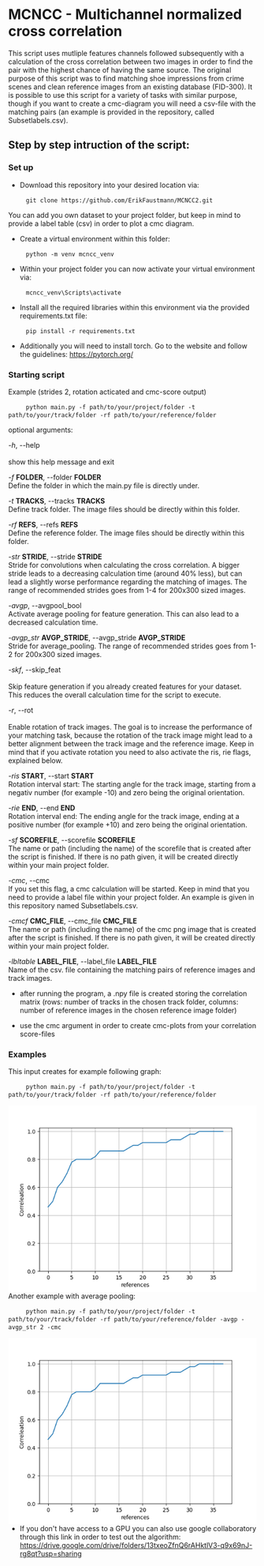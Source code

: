 # MCNCC - Multichannel normalized cross correlation

This script uses mutliple features channels followed subsequently with a calculation of the cross correlation between two images in order to find the pair with the highest chance of having the same source. The original purpose of this script was to find matching shoe impressions from crime scenes and clean reference images from an existing database (FID-300). It is possible to use this script for a variety of tasks with similar purpose, though if you want to create a cmc-diagram you will need a csv-file with the matching pairs (an example is provided in the repository, called Subsetlabels.csv).



## Step by step intruction of the script:

### Set up

- Download this repository into your desired location via:
```
     git clone https://github.com/ErikFaustmann/MCNCC2.git
```
You can add you own dataset to your project folder, but keep in mind to provide a label table (csv) in order to plot a cmc diagram.

- Create a virtual environment within this folder:
```
     python -m venv mcncc_venv
```

- Within your project folder you can  now activate your virtual environment via:
```
     mcncc_venv\Scripts\activate
```

- Install all the required libraries within this environment via the provided requirements.txt file:
```
     pip install -r requirements.txt
```
- Additionally you will need to install torch. Go to the website and follow the guidelines:
https://pytorch.org/

### Starting script

Example (strides 2, rotation acticated and cmc-score output)
```
     python main.py -f path/to/your/project/folder -t path/to/your/track/folder -rf path/to/your/reference/folder
```

optional arguments:

  *-h*, --help            
  <br/>show this help message and exit
  
  *-f* <b>FOLDER</b>, --folder <b>FOLDER</b>
  <br/>Define the folder in which the main.py file is directly under.
                        
  *-t* <b>TRACKS</b>, --tracks <b>TRACKS</b>
  <br/>Define track folder. The image files should be directly within this folder. 
                        
  *-rf* <b>REFS</b>, --refs <b>REFS</b>
  <br/>Define the reference folder. The image files should be directly within this folder. 
                        
  *-str* <b>STRIDE</b>, --stride <b>STRIDE</b>
  <br/>Stride for convolutions when calculating the cross correlation. A bigger stride leads to a decreasing calculation time (around 40% less), but can lead a slightly worse performance regarding the matching of images. The range of recommended strides goes from 1-4 for 200x300 sized images.
                        
  *-avgp*, --avgpool_bool
  <br/>Activate average pooling for feature generation. This can also lead to a decreased calculation time.
                        
  *-avgp_str* <b>AVGP_STRIDE</b>, --avgp_stride <b>AVGP_STRIDE</b>
  <br/>Stride for average_pooling. The range of recommended strides goes from 1-2 for 200x300 sized images.
                        
  *-skf*, --skip_feat     
  <br/>Skip feature generation if you already created features for your dataset. This reduces the overall calculation time for the script to execute.
  
  *-r*, --rot             
  <br/>Enable rotation of track images. The goal is to increase the performance of your matching task, because the rotation of the track image might lead to a better alignment between the track image and the reference image. Keep in mind that if you activate rotation you need to also activate the ris, rie flags, explained below.
  
  *-ris* <b>START</b>, --start <b>START</b>
  <br/>Rotation interval start: The starting angle for the track image, starting from a negativ number (for example -10) and zero being the original orientation.
                        
  *-rie* <b>END</b>, --end <b>END</b><br/>Rotation interval end: The ending angle for the track image, ending at a positive number (for example +10) and zero being the original orientation.
  
  *-sf* <b>SCOREFILE</b>, --scorefile <b>SCOREFILE</b><br/>The name or path (including the name) of the scorefile that is created after the script is finished. If there is no path given, it will be created directly within your main project folder.
                        
  *-cmc*, --cmc<br/>If you set this flag, a cmc calculation will be started. Keep in mind that you need to provide a label file within your project folder. An example is given in this repository named Subsetlabels.csv. 
  
  *-cmcf* <b>CMC_FILE</b>, --cmc_file <b>CMC_FILE</b><br/>The name or path (including the name) of the cmc png image that is created after the script is finished. If there is no path given, it will be created directly within your main project folder.
                        
  *-lbltable* <b>LABEL_FILE</b>, --label_file <b>LABEL_FILE</b><br/>Name of the csv. file containing the matching pairs of reference images and track images.

                        

- after running the program, a .npy file is created storing the correlation matrix (rows: number of tracks in the chosen track folder, columns: number of reference images in the chosen reference image folder)

- use the cmc argument in order to create cmc-plots from your correlation score-files

### Examples

This input creates for example following graph:
```
     python main.py -f path/to/your/project/folder -t path/to/your/track/folder -rf path/to/your/reference/folder 
```
<img src="cmc_score_diagram.png"
     alt="Markdown Monster icon"
     style="float: left; margin-right: 10px;" />    
     
Another example with average pooling:
```
     python main.py -f path/to/your/project/folder -t path/to/your/track/folder -rf path/to/your/reference/folder -avgp -avgp_str 2 -cmc
```
<img src="cmc_score_diagram.png"
     alt="Markdown Monster icon"
     style="float: left; margin-right: 10px;" />   


- If you don't have access to a GPU you can also use google collaboratory through this link in order to test out the algorithm:
https://drive.google.com/drive/folders/13txeoZfnQ6rAHktlV3-q9x69nJ-rg8qt?usp=sharing
